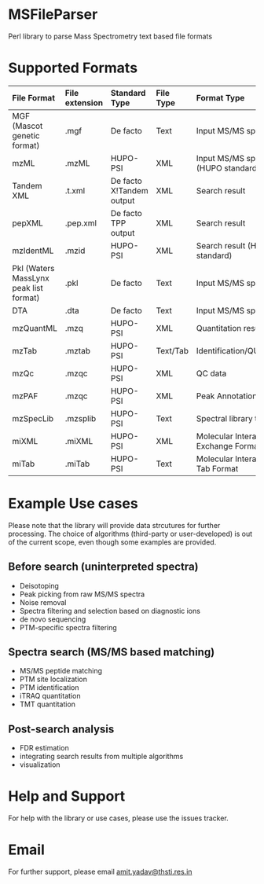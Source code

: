 # MSFileParser
Perl library to parse Mass Spectrometry text based file formats

# Supported Formats
|File Format |File extension|Standard Type |File Type |Format Type |Module|
|:----|:----|:----|:----|:----|:----|
|MGF (Mascot genetic format)|.mgf|De facto|Text| Input MS/MS spectra|MSFileParser.pm|
|mzML|.mzML|HUPO-PSI|XML| Input MS/MS spectra (HUPO standard)|mzMLParser.pm|
|Tandem XML|.t.xml|De facto X!Tandem output|XML| Search result|PSMFileIO.pm|
|pepXML|.pep.xml|De facto TPP output|XML| Search result|PepXMLParser.pm|
|mzIdentML|.mzid|HUPO-PSI|XML| Search result (HUPO standard) |mzIdentMLParser.pm|
|Pkl (Waters MassLynx peak list format)|.pkl|De facto|Text| Input MS/MS spectra|MSFileParser|
|DTA|.dta|De facto|Text| Input MS/MS spectra|MSFileParser|
|mzQuantML|.mzq|HUPO-PSI|XML| Quantitation result|mzMLQuant.pm|
|mzTab|.mztab|HUPO-PSI|Text/Tab| Identification/QUantification|mzTab.pm
|mzQc|.mzqc|HUPO-PSI|XML|QC data|mzQc.pm
|mzPAF|.mzqc|HUPO-PSI|XML|Peak Annotation Format|mzPAF.pm
|mzSpecLib|.mzsplib|HUPO-PSI|Text|Spectral library text format|mzSpecLib.pm
|miXML|.miXML|HUPO-PSI|XML|Molecular Interactions Exchange Format|miXML.pm
|miTab|.miTab|HUPO-PSI|Text|Molecular Interactions in Tab Format|miTab.pm




# Example Use cases
Please note that the library will provide data strcutures for further processing. The choice of algorithms (third-party or user-developed) is out of the current scope, even though some examples are provided.
## Before search (uninterpreted spectra)
* Deisotoping
* Peak picking from raw MS/MS spectra
* Noise removal
* Spectra filtering and selection based on diagnostic ions
* de novo sequencing
* PTM-specific spectra filtering

## Spectra search (MS/MS based matching)
* MS/MS peptide matching
* PTM site localization
* PTM identification
* iTRAQ quantitation
* TMT quantitation

## Post-search analysis
* FDR estimation 
* integrating search results from multiple algorithms
* visualization


# Help and Support
For help with the library or use cases, please use the issues tracker.

# Email
For further support, please email amit.yadav@thsti.res.in
